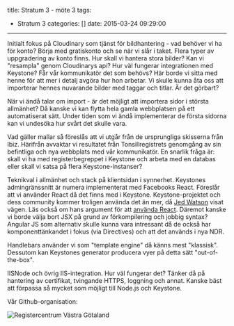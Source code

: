 title: Stratum 3 - möte 3
tags:
  - Stratum 3
categories: []
date: 2015-03-24 09:29:00
---
Initialt fokus på Cloudinary som tjänst för bildhantering - vad behöver vi ha för konto? Börja med gratiskonto och se när vi slår i taket. Flera typer av uppgradering av konto finns. Hur skall vi hantera stora bilder? Kan vi "resampla" genom Cloudinarys api? Hur väl fungerar integrationen med Keystone? Får vår kommunikatör det som behövs? Här borde vi sitta med henne för att mer i detalj avgöra hur hon arbetar. Vi skulle kunna åta oss att importerar hennes nuvarande bilder med taggar och titlar. Är det görbart?

När vi ändå talar om import - är det möjligt att importera sidor i största allmänhet? Då kanske vi kan flytta hela gamla webbplatsen på ett automatiserat sätt. Under tiden som vi ändå implementerar de första sidorna kan vi undesöka hur svårt det skulle vara.

Vad gäller mallar så föreslås att vi utgår från de ursprungliga skisserna från Ibiz. Härifrån avvaktar vi resultatet från Tonsillregistrets genomgång av sin befintliga och nya webbplats med vår kommunikatör. En snarlik fråga är: skall vi ha med registerbegreppet i Keystone och arbeta med en databas eller skall vi satsa på flera Keystone-instanser?

Teknikval i allmänhet och stack på klientsidan i synnerhet. Keystones admingränssnitt är numera implementerat med Facebooks React. Föreslår att vi använder React då det finns med i Keystone. Keystone-projektet och dess community kommer troligen använda det än mer, då [Jed Watson](https://github.com/JedWatson) visat vägen. Läs också om hans argument för att [använda React](https://github.com/keystonejs/keystone/issues/503). Däremot kanske vi borde välja bort JSX på grund av förkompilering och jobbig syntax? Angular JS som alternativ skulle kunna vara intressant då de också har komponenttänkandet i fokus (via Directives) och att det används i nya NDR.

Handlebars använder vi som "template engine" då känns mest "klassisk". Dessutom kan Keystones generator producera vyer på detta sätt "out-of-the-box".

IISNode och övrig IIS-integration. Hur väl fungerar det? Tänker då på hantering av certifikat, tvingande HTTPS, loggning och annat. Kanske bäst att förpassa så mycket som möjligt till Node.js och Keystone.

Vår Github-organisation:
<div class="github-card" data-github="Registercentrum" data-width="400" data-height="150" data-theme="default"></div>
<script src="//cdn.jsdelivr.net/github-cards/latest/widget.js"></script>

![Registercentrum Västra Götaland](http://demo.registercentrum.se/Images/HeadLogoRC.png)